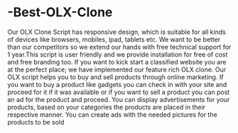 # -Best-OLX-Clone
Our OLX Clone Script has responsive design, which is suitable for all kinds of devices like browsers, mobiles, ipad, tablets etc. We want to be better than our competitors so we extend our hands with free technical support for 1 year.This script is user friendly and we provide installation for free of cost and free branding too. If you want to kick start a classified website you are at the perfect place; we have implemented our feature rich OLX clone. Our OLX script helps you to buy and sell products through online marketing. If you want to buy a product like gadgets you can check in with your site and proceed for it if it was available or if you want to sell a product you can post an ad for the product and proceed. You can display advertisements for your products, based on your categories the products are placed in their respective manner. You can create ads with the needed pictures for the products to be sold
